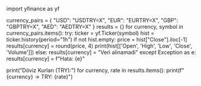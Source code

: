 import yfinance as yf

currency_pairs = {
    "USD": "USDTRY=X",
    "EUR": "EURTRY=X",
    "GBP": "GBPTRY=X",
    "AED": "AEDTRY=X"
}
results = {}
for currency, symbol in currency_pairs.items():
    try:
        ticker = yf.Ticker(symbol)
        hist = ticker.history(period="1h")
        if not hist.empty:
            price = hist["Close"].iloc[-1]
            results[currency] = round(price, 4)
            print(hist[['Open', 'High', 'Low', 'Close', 'Volume']])
        else:
            results[currency] = "Veri alinamadi"
    except Exception as e:
        results[currency] = f"Hata: {e}"

print("Döviz Kurları (TRY):")
for currency, rate in results.items():
    print(f"{currency} → TRY: {rate}")
